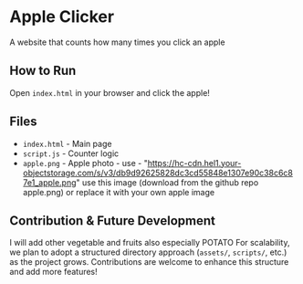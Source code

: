 # Apple Clicker

A website that counts how many times you click an apple

## How to Run

Open `index.html` in your browser and click the apple!

## Files

- `index.html` - Main page
- `script.js` - Counter logic  
- `apple.png` - Apple photo - use - "https://hc-cdn.hel1.your-objectstorage.com/s/v3/db9d92625828dc3cd55848e1307e90c38c6c87e1_apple.png" use this image (download from the github repo apple.png) or replace it with your own apple image

## Contribution & Future Development
I will add other vegetable and fruits also especially POTATO
For scalability, we plan to adopt a structured directory approach (`assets/`, `scripts/`, etc.) as the project grows. Contributions are welcome to enhance this structure and add more features!
